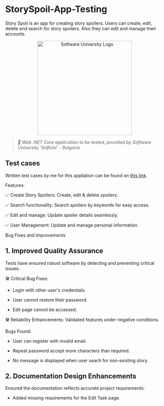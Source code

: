 # StorySpoil-App-Testing

Story Spoil is an app for creating story spoilers. Users can create, edit, delete and search for story spoilers. Also they can edit and manage their accounts.


<p align="center">
  <img 
    alt="Software University Logo"
    src="https://vizia.sofia.bg/wp-content/uploads/2018/11/software-university-logo.png"
    width="300"
  >
</p>

> _🧪 Web .NET Core application to be tested, provided by Software University 'SoftUni' - Bulgaria_

## Test cases
Written test cases by me for this appliation can be found on [this link](https://docs.google.com/spreadsheets/d/12lT1Vx_w5uk_1OYGQB11z21SnuCglMVo/edit?usp=drive_link&ouid=101865710122533479047&rtpof=true&sd=true). 

Features:

✅ Create Story Spoilers: Create, edit & delete spoilers.

✅ Search functionality: Search spoilers by keywords for easy access.

✅ Edit and manage: Update spoiler details seamlessly.

✅ User Management: Update and manage personal information.

Bug Fixes and Improvements
## 1. Improved Quality Assurance

Tests have ensured robust software by detecting and preventing critical issues:

🛠 Critical Bug Fixes:

  - Login with other user's credentials.

  - User cannot restore their password.

  - Edit page cannot be accessed.

🛠 Reliability Enhancements: Validated features under negative conditions.

Bugs Found:

  - User can register with invalid email.

  - Repeat password accept more characters than required.

  - No message is displayed when user seach for non-existing story.

## 2. Documentation Design Enhancements

Ensured the documentation reflects accurate project requirements:

  - Added missing requirements for the Edit Task page.
